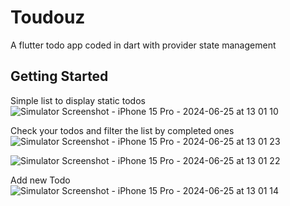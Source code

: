 # Toudouz

A flutter todo app coded in dart with provider state management

## Getting Started

Simple list to display static todos
![Simulator Screenshot - iPhone 15 Pro - 2024-06-25 at 13 01 10](https://github.com/n3ominer/toudouz/assets/173794325/f166f02b-1b44-471f-a8c9-930e47f54738)

Check your todos and filter the list by completed ones
![Simulator Screenshot - iPhone 15 Pro - 2024-06-25 at 13 01 23](https://github.com/n3ominer/toudouz/assets/173794325/ec96309a-a7ed-4751-b6f7-acc25de26509)

![Simulator Screenshot - iPhone 15 Pro - 2024-06-25 at 13 01 22](https://github.com/n3ominer/toudouz/assets/173794325/300cf2c4-0ed7-455d-9787-53b4aff06e4f)

Add new Todo
![Simulator Screenshot - iPhone 15 Pro - 2024-06-25 at 13 01 14](https://github.com/n3ominer/toudouz/assets/173794325/42f70195-8b76-419f-bb3e-acf372382616)
